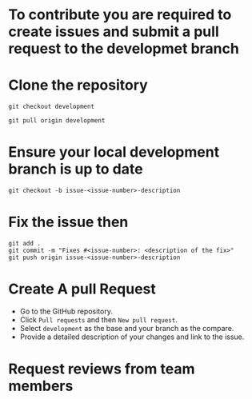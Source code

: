 # To contribute you are required to create issues and submit a pull request to the developmet branch
	

# Clone the repository

`git checkout development`

`git pull origin development`


# Ensure your local development branch is up to date
`git checkout -b issue-<issue-number>-description`

# Fix the issue then

```
git add .
git commit -m "Fixes #<issue-number>: <description of the fix>"
git push origin issue-<issue-number>-description
```
# Create A pull Request

- Go to the GitHub repository.
- Click `Pull requests` and then `New pull request`.
- Select `development` as the base and your branch as the compare.
- Provide a detailed description of your changes and link to the issue.

# Request reviews from team members
